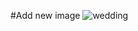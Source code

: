 #Add new image
<img src="https://images.unsplash.com/photo-1562826772-be179f321470?ixlib=rb-1.2.1&auto=format&fit=crop&w=1300&q=80" alt="wedding">

